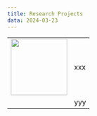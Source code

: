 ```yaml
---
title: Research Projects
data: 2024-03-23
---
```


|||
|:---|:---|
|<img src="../../../assets/image/pg2020.jpg" width="128">| xxx|
||yyy|
